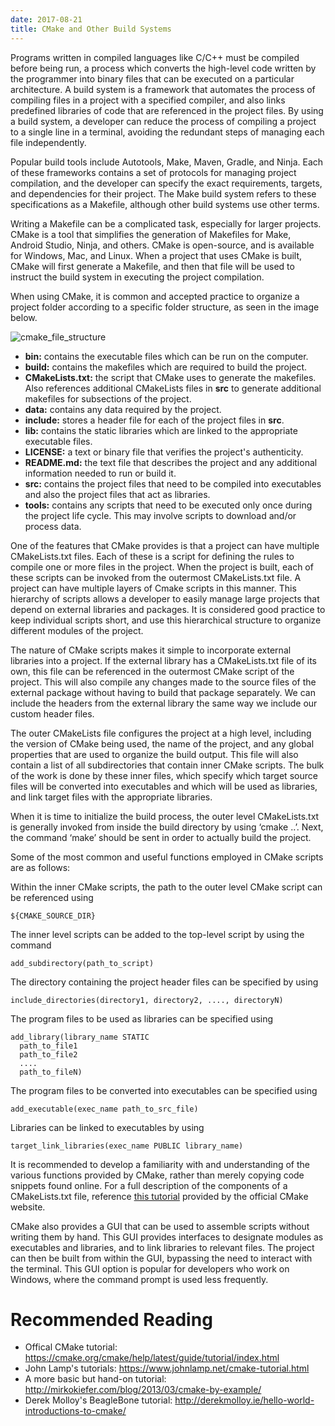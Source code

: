 ```yaml
---
date: 2017-08-21
title: CMake and Other Build Systems
---
```

Programs written in compiled languages like C/C++ must be compiled before being run, a process which converts the high-level code written by the programmer into binary files that can be executed on a particular architecture. A build system is a framework that automates the process of compiling files in a project with a specified compiler, and also links predefined libraries of code that are referenced in the project files. By using a build system, a developer can reduce the process of compiling a project to a single line in a terminal, avoiding the redundant steps of managing each file independently.

Popular build tools include Autotools, Make, Maven, Gradle, and Ninja. Each of these frameworks contains a set of protocols for managing project compilation, and the developer can specify the exact requirements, targets, and dependencies for their project. The Make build system refers to these specifications as a Makefile, although other build systems use other terms.

Writing a Makefile can be a complicated task, especially for larger projects. CMake is a tool that simplifies the generation of Makefiles for Make, Android Studio, Ninja, and others. CMake is open-source, and is available for Windows, Mac, and Linux. When a project that uses CMake is built, CMake will first generate a Makefile, and then that file will be used to instruct the build system in executing the project compilation.

When using CMake, it is common and accepted practice to organize a project folder according to a specific folder structure, as seen in the image below.

![cmake_file_structure](/images/2020/12/cmake_file_structure.png)

- **bin:** contains the executable files which can be run on the computer.
- **build:** contains the makefiles which are required to build the project.
- **CMakeLists.txt:** the script that CMake uses to generate the makefiles. Also references additional CMakeLists files in **src** to generate additional makefiles for subsections of the project.
- **data:** contains any data required by the project.
- **include:** stores a header file for each of the project files in **src**.
- **lib:** contains the static libraries which are linked to the appropriate executable files.
- **LICENSE:** a text or binary file that verifies the project's authenticity.
- **README.md:** the text file that describes the project and any additional information needed to run or build it.
- **src:** contains the project files that need to be compiled into executables and also the project files that act as libraries.
- **tools:** contains any scripts that need to be executed only once during the project life cycle. This may involve scripts to download and/or process data.

One of the features that CMake provides is that a project can have multiple CMakeLists.txt files. Each of these is a script for defining the rules to compile one or more files in the project. When the project is built, each of these scripts can be invoked from the outermost CMakeLists.txt file. A project can have multiple layers of Cmake scripts in this manner. This hierarchy of scripts allows a developer to easily manage large projects that depend on external libraries and packages. It is considered good practice to keep individual scripts short, and use this hierarchical structure to organize different modules of the project.

The nature of CMake scripts makes it simple to incorporate external libraries into a project. If the external library has a CMakeLists.txt file of its own, this file can be referenced in the outermost CMake script of the project. This will also compile any changes made to the source files of the external package without having to build that package separately. We can include the headers from the external library the same way we include our custom header files.


The outer CMakeLists file configures the project at a high level, including the version of CMake being used, the name of the project, and any global properties that are used to organize the build output. This file will also contain a list of all subdirectories that contain inner CMake scripts. The bulk of the work is done by these inner files, which specify which target source files will be converted into executables and which will be used as libraries, and link target files with the appropriate libraries.

When it is time to initialize the build process, the outer level CMakeLists.txt is generally invoked from inside the build directory by using  ‘cmake ..’. Next, the command ‘make’ should be sent in order to actually build the project.

Some of the most common and useful functions employed in CMake scripts are as follows:

Within the inner CMake scripts, the path to the outer level CMake script can be referenced using
```
${CMAKE_SOURCE_DIR}
```

The inner level scripts can be added to the top-level script by using the command
```
add_subdirectory(path_to_script)
```

The directory containing the project header files can be specified by using
```
include_directories(directory1, directory2, ...., directoryN)
```

The program files to be used as libraries can be specified using
```
add_library(library_name STATIC
  path_to_file1
  path_to_file2
  ....
  path_to_fileN)
```

The program files to be converted into executables can be specified using
```
add_executable(exec_name path_to_src_file)
```

Libraries can be linked to executables by using
```
target_link_libraries(exec_name PUBLIC library_name)
```

It is recommended to develop a familiarity with and understanding of the various functions provided by CMake, rather than merely copying code snippets found online. For a full description of the components of a CMakeLists.txt file, reference [this tutorial][f4ae969e] provided by the official CMake website.

  [f4ae969e]: https://cmake.org/cmake/help/latest/guide/tutorial/index.html "CMake Tutorial"

CMake also provides a GUI that can be used to assemble scripts without writing them by hand. This GUI provides interfaces to designate modules as executables and libraries, and to link libraries to relevant files. The project can then be built from within the GUI, bypassing the need to interact with the terminal. This GUI option is popular for developers who work on Windows, where the command prompt is used less frequently.

# Recommended Reading
- Offical CMake tutorial: https://cmake.org/cmake/help/latest/guide/tutorial/index.html
- John Lamp's tutorials: https://www.johnlamp.net/cmake-tutorial.html
- A more basic but hand-on tutorial: http://mirkokiefer.com/blog/2013/03/cmake-by-example/
- Derek Molloy's BeagleBone tutorial: http://derekmolloy.ie/hello-world-introductions-to-cmake/
